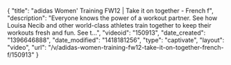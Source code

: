 {
    "title": "adidas Women' Training FW12 | Take it on together - French f",
    "description": "Everyone knows the power of a workout partner. See how Louisa Necib and other world-class athletes train together to keep their workouts fresh and fun. See t...",
    "videoid": "150913",
    "date_created": "1396646888",
    "date_modified": "1418181256",
    "type": "captivate",
    "layout": "video",
    "url": "\/v\/adidas-women-training-fw12-take-it-on-together-french-f\/150913"
}